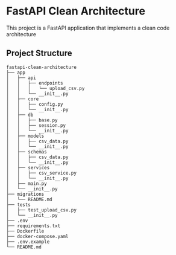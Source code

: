 # FastAPI Clean Architecture

This project is a FastAPI application that implements a clean code architecture

## Project Structure

```
fastapi-clean-architecture
├── app
│   ├── api
│   │   ├── endpoints
│   │   │   └── upload_csv.py
│   │   └── __init__.py
│   ├── core
│   │   ├── config.py
│   │   └── __init__.py
│   ├── db
│   │   ├── base.py
│   │   ├── session.py
│   │   └── __init__.py
│   ├── models
│   │   ├── csv_data.py
│   │   └── __init__.py
│   ├── schemas
│   │   ├── csv_data.py
│   │   └── __init__.py
│   ├── services
│   │   ├── csv_service.py
│   │   └── __init__.py
│   ├── main.py
│   └── __init__.py
├── migrations
│   └── README.md
├── tests
│   ├── test_upload_csv.py
│   └── __init__.py
├── .env
├── requirements.txt
├── Dockerfile
├── docker-compose.yaml
├── .env.example
└── README.md
```
